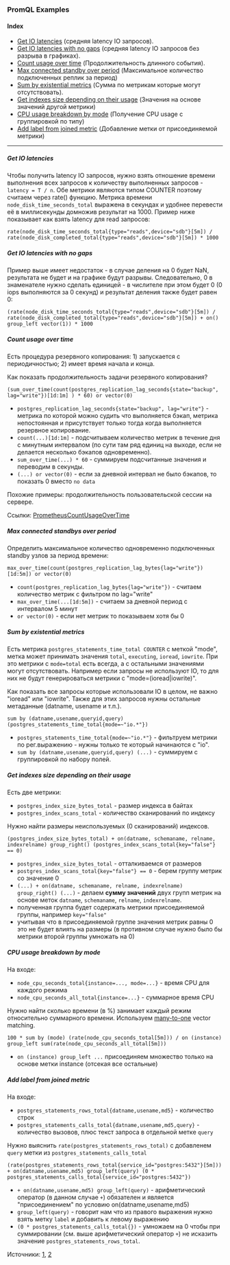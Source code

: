 ### PromQL Examples

#### Index
- [Get IO latencies](#get-io-latencies) (средняя latency IO запросов).
- [Get IO latencies with no gaps](#get-io-latencies-with-no-gaps) (средняя latency IO запросов без разрыва в графиках).
- [Count usage over time](#count-usage-over-time) (Продолжительность длинного события).
- [Max connected standby over period](#max-connected-standbys-over-period) (Максимальное количество подключенных реплик за период) 
- [Sum by existential metrics](#sum-by-existential-metrics) (Сумма по метрикам которые могут отсутствовать).
- [Get indexes size depending on their usage](#get-indexes-size-depending-on-their-usage) (Значения на основе значений другой метрики)
- [CPU usage breakdown by mode](#cpu-usage-breakdown-by-mode) (Получение CPU usage c группировкой по типу)
- [Add label from joined metric](#add-label-from-joined-metric) (Добавление метки от присоединяемой метрики)
---

##### Get IO latencies
Чтобы получить latency IO запросов, нужно взять отношение времени выполнения всех запросов к количеству выполненных запросов - `latency = T / n`.
Обе метрики являются типом COUNTER поэтому считаем через rate() функцию.
Метрика времени `node_disk_time_seconds_total` выражена в секундах и удобнее перевести её в миллисекунды домножив результат на 1000.
Пример ниже показывает как взять latency для read запросов:
```
rate(node_disk_time_seconds_total{type="reads",device="sdb"}[5m]) / rate(node_disk_completed_total{type="reads",device="sdb"}[5m]) * 1000
```

##### Get IO latencies with no gaps
Пример выше имеет недостаток - в случае деления на 0 будет NaN, результата не будет и на графике будут разрывы.
Следовательно, 0 в знаменателе нужно сделать единицей - в числителе при этом будет 0 (0 iops выполняются за 0 секунд) и результат деления также будет равен 0:
```
(rate(node_disk_time_seconds_total{type="reads",device="sdb"}[5m]) / rate(node_disk_completed_total{type="reads",device="sdb"}[5m]) + on() group_left vector(1)) * 1000
```

##### Count usage over time
Есть процедура резервного копирования: 1) запускается с периодичностью; 2) имеет время начала и конца.

Как показать продолжительность задачи резервного копирования?

```
(sum_over_time(count(postgres_replication_lag_seconds{state="backup", lag="write"})[1d:1m] ) * 60) or vector(0)
``` 
- `postgres_replication_lag_seconds{state="backup", lag="write"}` - метрика по которой можно судить что выполняется бэкап, метрика непостоянная и присутствует только тогда когда выполняется резервное копирование.
- `count(...)[1d:1m]` - подсчитываем количество метрик в течение дня с минутным интервалом (по сути там ряд единиц на выходе, если не делается несколько бэкапов одновременно).
- `sum_over_time(...) * 60` - суммируем подсчитанные значения и переводим в секунды.
- `(...) or vector(0)` - если за дневной интервал не было бэкапов, то показать 0 вместо `no data`

Похожие примеры: продолжительность пользовательской сессии на сервере.

Ссылки: [PrometheusCountUsageOverTime](https://utcc.utoronto.ca/~cks/space/blog/sysadmin/PrometheusCountUsageOverTime)

##### Max connected standbys over period
Определить максимальное количество одновременно подключенных standby узлов за период времени:
```
max_over_time(count(postgres_replication_lag_bytes{lag="write"})[1d:5m]) or vector(0)
```
- `count(postgres_replication_lag_bytes{lag="write"})` - считаем количество метрик с фильтром по lag="write"
- `max_over_time(...[1d:5m])` - считаем за дневной период с интервалом 5 минут
- `or vector(0)` - если нет метрик то показываем хотя бы 0


##### Sum by existential metrics
Есть метрика `postgres_statements_time_total COUNTER` с меткой "mode", метка может принимать значения `total`, `executing`, `ioread`, `iowrite`. При это метрики с `mode=total` есть всегда, а с остальными значениями могут отсутствовать. Например если запросы не используют IO, то для них не будут генерироваться метрики с "mode=(ioread|iowrite)".

Как показать все запросы которые использовали IO в целом, не важно "ioread" или "iowrite". Также для этих запросов нужны остальные метаданные (datname, usename и т.п.).

```
sum by (datname,usename,queryid,query) (postgres_statements_time_total{mode=~"io.*"})
```
- `postgres_statements_time_total{mode=~"io.*"}` - фильтруем метрики по рег.выражению - нужны только те который начинаются с "io".
- `sum by (datname,usename,queryid,query) (...)` - суммируем с группировкой по набору полей. 

##### Get indexes size depending on their usage
Есть две метрики:
- `postgres_index_size_bytes_total` - размер индекса в байтах
- `postgres_index_scans_total` - количество сканирований по индексу

Нужно найти размеры неиспользуемых (0 сканирований) индексов.

```
(postgres_index_size_bytes_total) + on(datname, schemaname, relname, indexrelname) group_right() (postgres_index_scans_total{key="false"} == 0)
```
- `postgres_index_size_bytes_total` - отталкиваемся от размеров
- `postgres_index_scans_total{key="false"} == 0` - берем группу метрик со значение 0
- `(...) + on(datname, schemaname, relname, indexrelname) group_right() (...)` - делаем **сумму значений** двух групп метрик на основе меток `datname`, `schemaname`, `relname`, `indexrelname`.
- полученная группа будет содержать метрики присоединяемой группы, например `key="false"`
- учитывая что в присоединяемой группе значения метрик равны 0 это не будет влиять на размеры (в противном случае нужно было бы метрики второй группы умножать на 0)

##### CPU usage breakdown by mode
На входе:
- `node_cpu_seconds_total{instance=..., mode=...}` - время CPU для каждого режима
- `node_cpu_seconds_all_total{instance=...}` - суммарное время CPU

Нужно найти сколько времени (в %) занимает каждый режим относительно суммарного времени. Используем [many-to-one](https://prometheus.io/docs/prometheus/latest/querying/operators/#vector-matching) vector matching.

```
100 * sum by (mode) (rate(node_cpu_seconds_total[5m])) / on (instance) group_left sum(rate(node_cpu_seconds_all_total[5m]))
```
- `on (instance) group_left ...` присоединяем множество только на основе метки instance (отсекая все остальные)

##### Add label from joined metric
На входе:
- `postgres_statements_rows_total{datname,usename,md5}` - количество строк
- `postgres_statements_calls_total{datname,usename,md5,query}` - количество вызовов, плюс текст запроса в отдельной метке `query`

Нужно выяснить `rate(postgres_statements_rows_total)` с добавленем `query` метки из `postgres_statements_calls_total`

```
(rate(postgres_statements_rows_total{service_id="postgres:5432"}[5m])) + on(datname,usename,md5) group_left(query) (0 * postgres_statements_calls_total{service_id="postgres:5432"})
```
- `+ on(datname,usename,md5) group_left(query)` - арифметический оператор (в данном случае `+`) обязателен и является "присоединением" по условию on(datname,usename,md5)
- `group_left(query)` - говорит нам что из правого выражения нужно взять метку `label` и добавить к левому выражению
- `(0 * postgres_statements_calls_total{})` - умножаем на 0 чтобы при суммировании (см. выше арифметический оператор `+`) не исказить значение `postgres_statements_rows_total`.

Источники: [1](https://stackoverflow.com/a/50357418/1367644), [2](https://ypereirareis.github.io/blog/2020/02/21/how-to-join-prometheus-metrics-by-label-with-promql/)
